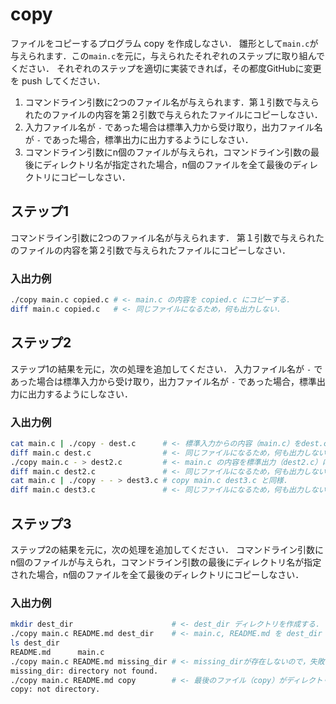 # copy

ファイルをコピーするプログラム copy を作成しなさい．
雛形として`main.c`が与えられます．この`main.c`を元に，与えられたそれぞれのステップに取り組んでください．
それぞれのステップを適切に実装できれば，その都度GitHubに変更を push してください．

1. コマンドライン引数に2つのファイル名が与えられます．第１引数で与えられたのファイルの内容を第２引数で与えられたファイルにコピーしなさい．
2. 入力ファイル名が `-` であった場合は標準入力から受け取り，出力ファイル名が `-` であった場合，標準出力に出力するようにしなさい．
3. コマンドライン引数にn個のファイルが与えられ，コマンドライン引数の最後にディレクトリ名が指定された場合，n個のファイルを全て最後のディレクトリにコピーしなさい．

## ステップ1

コマンドライン引数に2つのファイル名が与えられます．
第１引数で与えられたのファイルの内容を第２引数で与えられたファイルにコピーしなさい．

### 入出力例

```sh
./copy main.c copied.c # <- main.c の内容を copied.c にコピーする．
diff main.c copied.c   # <- 同じファイルになるため，何も出力しない．
```


## ステップ2

ステップ1の結果を元に，次の処理を追加してください．
入力ファイル名が `-` であった場合は標準入力から受け取り，出力ファイル名が `-` であった場合，標準出力に出力するようにしなさい．

### 入出力例

```sh
cat main.c | ./copy - dest.c      # <- 標準入力からの内容（main.c）をdest.cにコピーする．
diff main.c dest.c                # <- 同じファイルになるため，何も出力しない．
./copy main.c - > dest2.c         # <- main.c の内容を標準出力（dest2.c）にコピーする．
diff main.c dest2.c               # <- 同じファイルになるため，何も出力しない．
cat main.c | ./copy - - > dest3.c # copy main.c dest3.c と同様．
diff main.c dest3.c               # <- 同じファイルになるため，何も出力しない．
```

## ステップ3

ステップ2の結果を元に，次の処理を追加してください．
コマンドライン引数にn個のファイルが与えられ，コマンドライン引数の最後にディレクトリ名が指定された場合，n個のファイルを全て最後のディレクトリにコピーしなさい．

### 入出力例

```sh
mkdir dest_dir                      # <- dest_dir ディレクトリを作成する．
./copy main.c README.md dest_dir    # <- main.c, README.md を dest_dir にコピーする．
ls dest_dir
README.md      main.c
./copy main.c README.md missing_dir # <- missing_dirが存在しないので，失敗する．
missing_dir: directory not found.
./copy main.c README.md copy        # <- 最後のファイル（copy）がディレクトリではないので失敗する．
copy: not directory.
```
